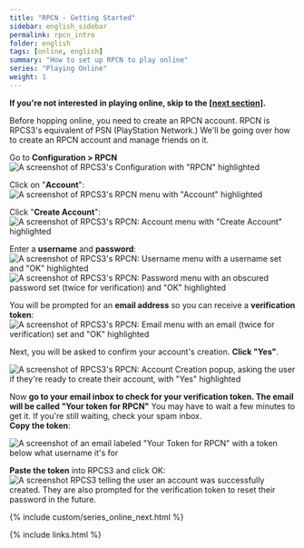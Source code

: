 ```yaml
---
title: "RPCN - Getting Started"
sidebar: english_sidebar
permalink: rpcn_intro
folder: english
tags: [online, english]
summary: "How to set up RPCN to play online"
series: "Playing Online"
weight: 1
---
```


**If you're not interested in playing online, skip to the [[next section]](https://rb3pc.milohax.org/english/passthroughdevices/).**

Before hopping online, you need to create an RPCN account. RPCN is RPCS3's equivalent of PSN (PlayStation Network.) We'll be going over how to create an RPCN account and manage friends on it.

Go to **Configuration > RPCN**
![A screenshot of RPCS3's Configuration with "RPCN" highlighted](https://carlmylo.github.io/docu-rpcs3/images/rpcn/rpcn.png "RPCS3: RPCN")

Click on "**Account**":  
![A screenshot of RPCS3's RPCN menu with "Account" highlighted](https://carlmylo.github.io/docu-rpcs3/images/rpcn/rpcnpopup.png "RPCN")

Click "**Create Account**":  
![A screenshot of RPCS3's RPCN: Account menu with "Create Account" highlighted](https://carlmylo.github.io/docu-rpcs3/images/rpcn/account.png "RPCN: Account")

Enter a **username** and **password**:  
![A screenshot of RPCS3's RPCN: Username menu with a username set and "OK" highlighted](https://carlmylo.github.io/docu-rpcs3/images/rpcn/user.png "RPCN: User")  
![A screenshot of RPCS3's RPCN: Password menu with an obscured password set (twice for verification) and "OK" highlighted](https://carlmylo.github.io/docu-rpcs3/images/rpcn/password.png "RPCN: Password")  

You will be prompted for an **email address** so you can receive a **verification token**:  
![A screenshot of RPCS3's RPCN: Email menu with an email (twice for verification) set and "OK" highlighted](https://carlmylo.github.io/docu-rpcs3/images/rpcn/email.png "RPCN: Email")  

Next, you will be asked to confirm your account's creation. **Click "Yes"**.

![A screenshot of RPCS3's RPCN: Account Creation popup, asking the user if they're ready to create their account, with "Yes" highlighted](https://carlmylo.github.io/docu-rpcs3/images/rpcn/confirm.png "RPCN: Account Creation")

Now **go to your email inbox to check for your verification token. The email will be called "Your token for RPCN"** You may have to wait a few minutes to get it. If you're still waiting, check your spam inbox.  
**Copy the token**:

![A screenshot of an email labeled "Your Token for RPCN" with a token below what username it's for](https://carlmylo.github.io/docu-rpcs3/images/rpcn/emailtoken.png "Your token for RPCN")

**Paste the token** into RPCS3 and click OK:  
![A screenshot RPCS3 telling the user an account was successfully created. They are also prompted for the verification token to reset their password in the future.](https://carlmylo.github.io/docu-rpcs3/images/rpcn/created.png "RPCN: Username")

{% include custom/series_online_next.html %}

{% include links.html %}